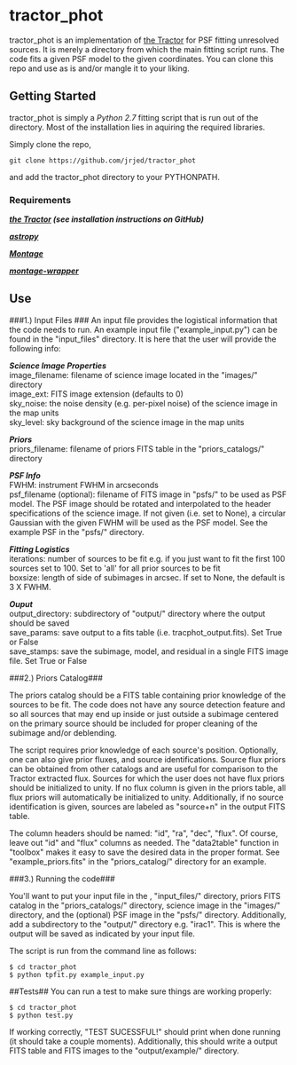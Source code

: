
# tractor_phot #
tractor_phot is an implementation of [the Tractor](https://github.com/dstndstn/tractor) for PSF fitting unresolved sources. It is merely a directory from which the main fitting script runs. The code fits a given PSF model to the given coordinates. You can clone this repo and use as is and/or mangle it to your liking.

## Getting Started ##
tractor_phot is simply a *Python 2.7* fitting script that is run out of the directory. Most of the installation lies in aquiring the required libraries.

Simply clone the repo,

```
git clone https://github.com/jrjed/tractor_phot
```
and add the tractor_phot directory to your PYTHONPATH.

### Requirements ##
***[the Tractor](https://github.com/dstndstn/tractor) (see installation instructions on GitHub)***

***[astropy](https://github.com/astropy/astropy)***

***[Montage](http://montage.ipac.caltech.edu/)***

***[montage-wrapper](http://www.astropy.org/montage-wrapper/)***

## Use ##

###1.) Input Files ###
An input file provides the logistical information that the code needs to run. 
An example input file ("example_input.py") can be found in the "input_files" directory. It is here that the user will provide the following info:

***Science Image Properties***  
image_filename: filename of science image located in the "images/" directory  
image_ext: FITS image extension (defaults to 0)  
sky_noise: the noise density (e.g. per-pixel noise) of the science image in the map units  
sky_level: sky background of the science image in the map units  

***Priors***  
priors_filename: filename of priors FITS table in the "priors_catalogs/" directory  

***PSF Info***  
FWHM: instrument FWHM in arcseconds  
psf_filename (optional): filename of FITS image in "psfs/" to be used as PSF model. The PSF image should be rotated and interpolated to the header specifications of the science image. If not given (i.e. set to None), a circular Gaussian with the given FWHM will be used as the PSF model. See the example PSF in the "psfs/" directory.

***Fitting Logistics***  
iterations: number of sources to be fit e.g. if you just want to fit the first 100 sources set to 100. Set to 'all' for all prior sources to be fit  
boxsize: length of side of subimages in arcsec. If set to None, the default is 3 X FWHM.  

***Ouput***  
output_directory: subdirectory of "output/" directory where the output should be saved  
save_params: save output to a fits table (i.e. tracphot_output.fits). Set True or False  
save_stamps: save the subimage, model, and residual in a single FITS image file. Set True or False  

###2.) Priors Catalog###

The priors catalog should be a FITS table containing prior knowledge of the sources to be fit. The code does not have any source detection feature and so all sources that may end up inside or just outside a subimage centered on the primary source should be included for proper cleaning of the subimage and/or deblending.

The script requires prior knowledge of each source's position. Optionally, one can also give prior fluxes, and source identifications. Source flux priors can be obtained from other catalogs and are useful for comparison to the Tractor extracted flux. Sources for which the user does not have flux priors should be initialized to unity. If no flux column is given in the priors table, all flux priors will automatically be initialized to unity. Additionally, if no source identification is given, sources are labeled as "source+n" in the output FITS table. 

The column headers should be named: "id", "ra", "dec", "flux". Of course, leave out "id" and "flux" columns as needed. The "data2table" function in "toolbox" makes it easy to save the desired data in the proper format. See "example_priors.fits" in the "priors_catalog/" directory for an example.

###3.) Running the code###

You'll want to put your input file in the , "input_files/" directory, priors FITS catalog in the "priors_catalogs/" directory, science image in the "images/" directory, and the (optional) PSF image in the "psfs/" directory. Additionally, add a subdirectory to the "output/" directory e.g. "irac1". This is where the output will be saved as indicated by your input file. 

The script is run from the command line as follows:
```
$ cd tractor_phot
$ python tpfit.py example_input.py
```

##Tests##
You can run a test to make sure things are working properly:
```
$ cd tractor_phot
$ python test.py
```
If working correctly, "TEST SUCESSFUL!" should print when done running (it should take a couple moments). Additionally, this should write a output FITS table and FITS images to the "output/example/" directory.
